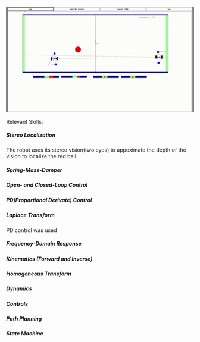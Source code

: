 ![](demo/Roger001.gif)



Relevant Skills:
##### Stereo Localization
The robot uses its stereo vision(two eyes) to appoximate the depth of the vision to localize the red ball.

##### Spring-Mass-Damper
##### Open- and Closed-Loop Control
##### PD(Proportional Derivate) Control
##### Laplace Transform
PD control was used 

##### Frequency-Domain Response
##### Kinematics (Forward and Inverse)
##### Homogeneous Transform
##### Dynamics
##### Controls
##### Path Planning
##### State Machine



